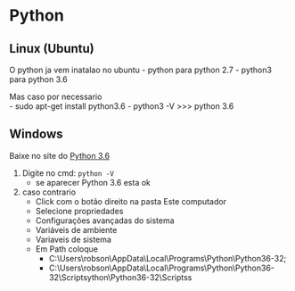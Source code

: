 # Python 


## Linux (Ubuntu)

O python ja vem inatalao no ubuntu 
	- python para python 2.7
	- python3 para python 3.6
	
Mas caso por necessario 	
	- sudo apt-get install python3.6
	- python3 -V >>> python 3.6


## Windows


Baixe no site do [Python 3.6](https://www.python.org/downloads/)

1. Digite no cmd: `python -V`
	* se aparecer Python 3.6 esta ok 
2. caso contrario  
	* Click com o botão direito na pasta Este computador
	* Selecione propriedades
	* Configurações avançadas do sistema
	* Variáveis de ambiente
	* Variaveis de sistema
	* Em Path coloque 	 
		* C:\Users\robson\AppData\Local\Programs\Python\Python36-32; 
		* C:\Users\robson\AppData\Local\Programs\Python\Python36-32\Scriptsython\Python36-32\Scriptss
<!--stackedit_data:
eyJoaXN0b3J5IjpbMjEwODEwMTY4OSw4NjQ3ODA5NTUsMTA4Mz
I4MzgzOV19
-->